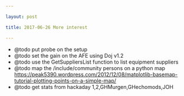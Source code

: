 ```yaml
---

layout: post

title: 2017-06-26 More interest

---
```



-   @todo put probe on the setup
-   @todo set the gain on the AFE using Doj v1.2
-   @todo use the GetSuppliersList function to list equipment suppliers
-   @todo map the /include/community persons on a python map
    https://peak5390.wordpress.com/2012/12/08/matplotlib-basemap-tutorial-plotting-points-on-a-simple-map/
-   @todo get stats from hackaday 1,2,GHMurgen,GHechomods,JOH

